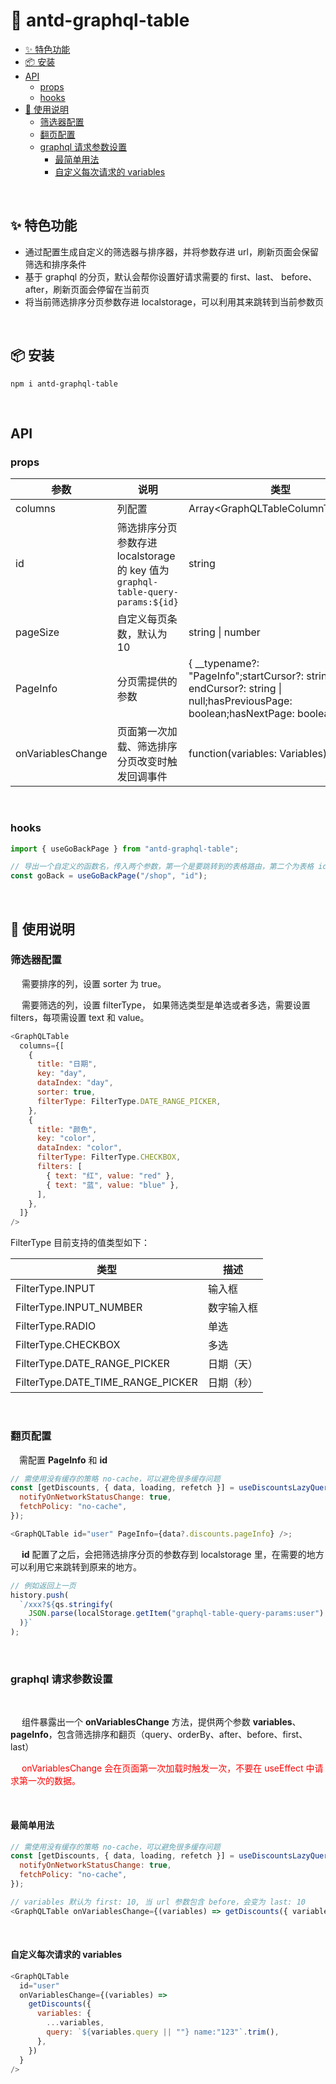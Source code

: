 <h1>🚀 antd-graphql-table</h1>

- [✨ 特色功能](#-特色功能)
- [📦 安装](#-安装)
- [API](#api)
  - [props](#props)
  - [hooks](#hooks)
- [🔨 使用说明](#-使用说明)
  - [筛选器配置](#筛选器配置)
  - [翻页配置](#翻页配置)
  - [graphql 请求参数设置](#graphql-请求参数设置)
    - [最简单用法](#最简单用法)
    - [自定义每次请求的 variables](#自定义每次请求的-variables)

<center>
  <a class="other-link" href="https://github.com/shadowolfapp/antd-simple-table" alt="https://github.com/shadowolfapp/antd-simple-table"><i class="fab fa-github-square fa-2x" ></i></a>
</center>

<br/>

## ✨ 特色功能

- 通过配置生成自定义的筛选器与排序器，并将参数存进 url，刷新页面会保留筛选和排序条件
- 基于 graphql 的分页，默认会帮你设置好请求需要的 first、last、 before、 after，刷新页面会停留在当前页
- 将当前筛选排序分页参数存进 localstorage，可以利用其来跳转到当前参数页

<br/>

## 📦 安装

```
npm i antd-graphql-table
```

<br/>

## API

### props

| 参数              | 说明                                                                             | 类型                                                                                                                                |
| ----------------- | -------------------------------------------------------------------------------- | ----------------------------------------------------------------------------------------------------------------------------------- |
| columns           | 列配置                                                                           | Array<GraphQLTableColumnType\<T>>                                                                                                   |
| id                | 筛选排序分页参数存进 localstorage 的 key 值为 `graphql-table-query-params:${id}` | string                                                                                                                              |
| pageSize          | 自定义每页条数，默认为 10                                                        | string \| number                                                                                                                    |
| PageInfo          | 分页需提供的参数                                                                 | { \_\_typename?: "PageInfo";startCursor?: string \| null; endCursor?: string \| null;hasPreviousPage: boolean;hasNextPage: boolean} |
| onVariablesChange | 页面第一次加载、筛选排序分页改变时触发回调事件                                   | function(variables: Variables)                                                                                                      |

<br/>

### hooks

```javascript
import { useGoBackPage } from "antd-graphql-table";

// 导出一个自定义的函数名，传入两个参数，第一个是要跳转到的表格路由，第二个为表格 id
const goBack = useGoBackPage("/shop", "id");
```

<br />

## 🔨 使用说明

### 筛选器配置

&emsp; 需要排序的列，设置 sorter 为 true。

&emsp; 需要筛选的列，设置 filterType， 如果筛选类型是单选或者多选，需要设置 filters，每项需设置 text 和 value。

```javascript
<GraphQLTable
  columns={[
    {
      title: "日期",
      key: "day",
      dataIndex: "day",
      sorter: true,
      filterType: FilterType.DATE_RANGE_PICKER,
    },
    {
      title: "颜色",
      key: "color",
      dataIndex: "color",
      filterType: FilterType.CHECKBOX,
      filters: [
        { text: "红", value: "red" },
        { text: "蓝", value: "blue" },
      ],
    },
  ]}
/>
```

FilterType 目前支持的值类型如下：

| 类型                              | 描述       |
| --------------------------------- | ---------- |
| FilterType.INPUT                  | 输入框     |
| FilterType.INPUT_NUMBER           | 数字输入框 |
| FilterType.RADIO                  | 单选       |
| FilterType.CHECKBOX               | 多选       |
| FilterType.DATE_RANGE_PICKER      | 日期（天） |
| FilterType.DATE_TIME_RANGE_PICKER | 日期（秒） |

<br/>

### 翻页配置

&emsp;需配置 **PageInfo** 和 **id**

```javascript
// 需使用没有缓存的策略 no-cache，可以避免很多缓存问题
const [getDiscounts, { data, loading, refetch }] = useDiscountsLazyQuery({
  notifyOnNetworkStatusChange: true,
  fetchPolicy: "no-cache",
});

<GraphQLTable id="user" PageInfo={data?.discounts.pageInfo} />;
```

&emsp; **id** 配置了之后，会把筛选排序分页的参数存到 localstorage 里，在需要的地方可以利用它来跳转到原来的地方。

```javascript
// 例如返回上一页
history.push(
  `/xxx?${qs.stringify(
    JSON.parse(localStorage.getItem("graphql-table-query-params:user") || "{}")
  )}`
);
```

<br/>

### graphql 请求参数设置

<br />

&emsp; 组件暴露出一个 **onVariablesChange** 方法，提供两个参数 **variables**、**pageInfo**，包含筛选排序和翻页（query、orderBy、after、before、first、last）

&emsp; <font color="red"> onVariablesChange 会在页面第一次加载时触发一次，不要在 useEffect 中请求第一次的数据。</font>

<br />

#### 最简单用法

```javascript
// 需使用没有缓存的策略 no-cache，可以避免很多缓存问题
const [getDiscounts, { data, loading, refetch }] = useDiscountsLazyQuery({
  notifyOnNetworkStatusChange: true,
  fetchPolicy: "no-cache",
});

// variables 默认为 first: 10, 当 url 参数包含 before，会变为 last: 10
<GraphQLTable onVariablesChange={(variables) => getDiscounts({ variables })} />;
```

<br />

#### 自定义每次请求的 variables

```javascript
<GraphQLTable
  id="user"
  onVariablesChange={(variables) =>
    getDiscounts({
      variables: {
        ...variables,
        query: `${variables.query || ""} name:"123"`.trim(),
      },
    })
  }
/>
```
